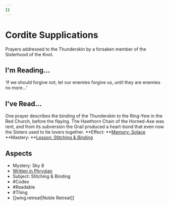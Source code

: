 ```yaml
---
{}
---
```

# Cordite Supplications
Prayers addressed to the Thunderskin by a forsaken member of the Sisterhood of the Knot.
## I'm Reading...
‘If we should forgive not, let our enemies forgive us, until they are enemies no more…’
## I've Read...
One prayer describes the binding of the Thunderskin to the Ring-Yew in the Red Church, before the flaying. The Hawthorn Chain of the Horned-Axe was rent, and from its subversion the Grail produced a heart-bond that even now the Sisters used to tie lovers together. 
**Effect: **[Memory: Solace](https://uadaf.theevilroot.xyz/rowenarium/element/mem.solace)
**Mastery: **[Lesson: Stitching & Binding](https://uadaf.theevilroot.xyz/rowenarium/element/x.stitching.binding)
## Aspects
- Mystery: Sky 8
- [Written in Phrygian](https://uadaf.theevilroot.xyz/rowenarium/element/w.phrygian)
- Subject: Stitching & Binding
- #Codex
- #Readable
- #Thing
- [[wing.retreat|Noble Retreat]]